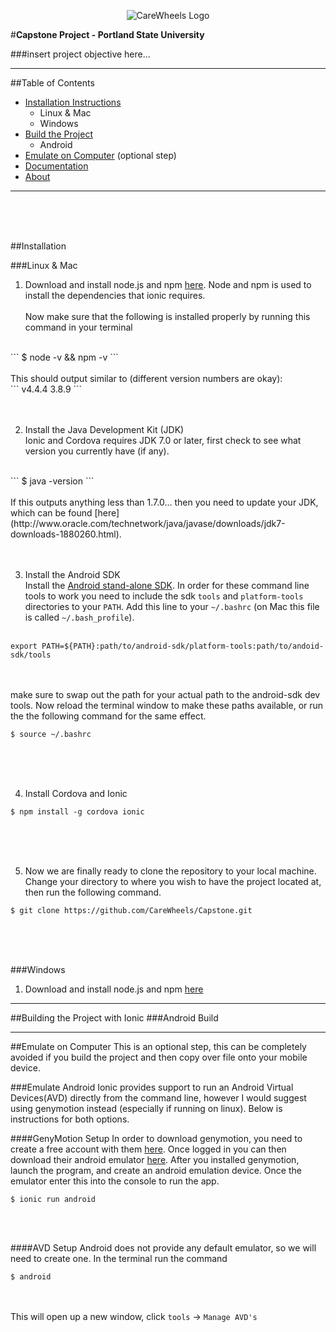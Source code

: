 <p align="center">
  <img src="http://carewheels.org/images/CareWheelsLogoName-FractalMandala-Trans-100x100.png" alt="CareWheels Logo"/>
</p>

#**Capstone Project - Portland State University**

###insert project objective here...

___

##Table of Contents
- [Installation Instructions](#Installation)
    - Linux & Mac
    - Windows
- [Build the Project](#Build)
    - Android
- [Emulate on Computer](#Emulate) (optional step)
- [Documentation](#doc) 
- [About](#about)

___

<br><br><br>

##Installation

###Linux & Mac
1. Download and install node.js and npm [here](https://nodejs.org/en/download/). Node and npm is used to install
the dependencies that ionic requires.
<br><br>
Now make sure that the following is installed properly by running this command in your terminal 
<br>
``` 
$ node -v && npm -v
```
<br><br>
This should output similar to (different version numbers are okay):
<br>
```
v4.4.4
3.8.9
```
<br><br><br>

2. Install the Java Development Kit (JDK)<br>
Ionic and Cordova requires JDK 7.0 or later, first check to see what version you currently have (if any).
<br>
```
$ java -version
```
<br><br>
If this outputs anything less than 1.7.0... then you need to update your JDK, which can be found 
[here](http://www.oracle.com/technetwork/java/javase/downloads/jdk7-downloads-1880260.html). 
<br><br><br>

3. Install the Android SDK <br>
Install the [Android stand-alone SDK](http://developer.android.com/sdk/installing/index.html?pkg=tools). In
order for these command line tools to work you need to include the sdk `tools` and `platform-tools` directories
to your `PATH`. Add this line to your `~/.bashrc` (on Mac this file is called `~/.bash_profile`).<br><br>
```
export PATH=${PATH}:path/to/android-sdk/platform-tools:path/to/andoid-sdk/tools
```
<br><br>
make sure to swap out the path for your actual path to the android-sdk dev tools. Now reload the terminal
window to make these paths available, or run the the following command for the same effect.<br>
```
$ source ~/.bashrc
```
<br><br><br>

4. Install Cordova and Ionic <br>
```
$ npm install -g cordova ionic
```
<br><br><br>

5. Now we are finally ready to clone the repository to your local machine. Change your directory to where you 
wish to have the project located at, then run the following command.<br>
```
$ git clone https://github.com/CareWheels/Capstone.git
```

<br><br><br>

###Windows
1. Download and install node.js and npm [here](https://nodejs.org/en/download/)

---

##Building the Project with Ionic
###Android Build

---

##Emulate on Computer
This is an optional step, this can be completely avoided if you build the project and then copy over file onto
your mobile device. 

###Emulate Android
Ionic provides support to run an Android Virtual Devices(AVD) directly from the command line, however I would
suggest using genymotion instead (especially if running on linux). Below is instructions for both options.

####GenyMotion Setup
In order to download genymotion, you need to create a free account with them 
[here](https://www.genymotion.com/account/create/). Once logged in you can then download their android emulator 
[here](https://www.genymotion.com/download/). After you installed genymotion, launch the program, and create an
android emulation device. Once the emulator enter this into the console to run the app.<br>
```
$ ionic run android
```
<br><br>

####AVD Setup
Android does not provide any default emulator, so we will need to create one. In the terminal run the command <br>
```
$ android
```
<br><br>
This will open up a new window, click `tools` -> `Manage AVD's`